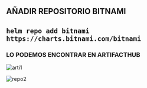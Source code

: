 
## AÑADIR REPOSITORIO BITNAMI

## `helm repo add bitnami https://charts.bitnami.com/bitnami`

### LO PODEMOS ENCONTRAR EN ARTIFACTHUB

![arti1](https://user-images.githubusercontent.com/72433702/152122727-cce51b33-9f45-47fe-86a0-af6bd8d134e2.PNG)

![repo2](https://user-images.githubusercontent.com/72433702/152122832-e9a3d3d4-d467-44a1-9ed9-b1a86db0095b.PNG)
